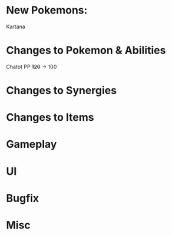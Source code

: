 # New Pokemons:

Kartana

# Changes to Pokemon & Abilities

Chatot PP ~~120~~ -> 100

# Changes to Synergies

# Changes to Items

# Gameplay

# UI

# Bugfix

# Misc
